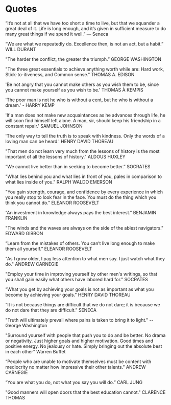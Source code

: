 # Quotes

“It’s not at all that we have too short a time to live,
but that we squander a great deal of it. Life is long
enough, and it’s given in sufficient measure to do
many great things if we spend it well.” — Seneca

“We are what we repeatedly do. Excellence then, is not an act, but a habit.”
WILL DURANT

"The harder the conflict, the greater the triumph.”
GEORGE WASHINGTON

"The three great essentials to achieve anything worth while are: Hard work, Stick-to-itiveness, and Common sense."
THOMAS A. EDISON

'Be not angry that you cannot make others as you wish them to be, since you cannot make yourself as you wish to be.'
THOMAS À KEMPIS

'The poor man is not he who is without a cent, but he who is without a dream.' - HARRY KEMP

'If a man does not make new acquaintances as he advances through life, he will soon find himself left alone. A man, sir, should keep his friendship in a constant repair.'
SAMUEL JOHNSON

'The only way to tell the truth is to speak with kindness. Only the words of a loving man can be heard.'
HENRY DAVID THOREAU

"That men do not learn very much from the lessons of history is the most important of all the lessons of history."
ALDOUS HUXLEY

“We cannot live better than in seeking to become better.”
SOCRATES

"What lies behind you and what lies in front of you, pales in comparison to what lies inside of you."
RALPH WALDO EMERSON

"You gain strength, courage, and confidence by every experience in which you really stop to look fear in the face. You must do the thing which you think you cannot do."
ELEANOR ROOSEVELT

“An investment in knowledge always pays the best interest.”
BENJAMIN FRANKLIN

"The winds and the waves are always on the side of the ablest navigators."
EDWARD GIBBON

“Learn from the mistakes of others. You can’t live long enough to make them all yourself.”
ELEANOR ROOSEVELT

"As I grow older, I pay less attention to what men say. I just watch what they do."
ANDREW CARNEGIE

"Employ your time in improving yourself by other men's writings, so that you shall gain easily what others have labored hard for."
SOCRATES

“What you get by achieving your goals is not as important as what you become by achieving your goals.”
HENRY DAVID THOREAU

“It is not because things are difficult that we do not dare; it is because we do not dare that they are difficult.”
SENECA

"Truth will ultimately prevail where pains is taken to bring it to light." --
George Washington

"Surround yourself with people that push you to do and be better. No drama or negativity. Just higher goals and higher motivation. Good times and positive energy. No jealousy or hate. Simply bringing out the absolute best in each other"
Warren Buffet

“People who are unable to motivate themselves must be content with mediocrity no matter how impressive their other talents.”
ANDREW CARNEGIE

“You are what you do, not what you say you will do.”
CARL JUNG

"Good manners will open doors that the best education cannot."
CLARENCE THOMAS
